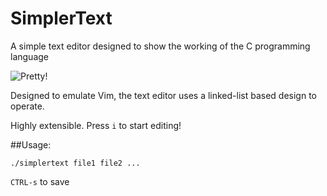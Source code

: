 # SimplerText

A simple text editor designed to show the working of the C programming language

![Pretty!](http://i.imgur.com/yEjJY1h.png)

Designed to emulate Vim, the text editor uses a linked-list based design to operate.

Highly extensible. Press `i` to start editing!

##Usage:

`./simplertext file1 file2 ...`

`CTRL-s` to save
